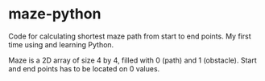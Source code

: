 # maze-python

Code for calculating shortest maze path from start to end points. My first time using and learning Python.

Maze is a 2D array of size 4 by 4, filled with 0 (path) and 1 (obstacle). Start and end points has to be located on 0 values.
